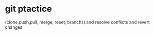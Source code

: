 # git ptactice



(clone,push,pull, merge, reset, branchs) and resolve conflicts and revert changes 